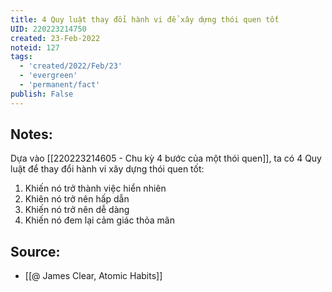 ```yaml
---
title: 4 Quy luật thay đổi hành vi để xây dựng thói quen tốt
UID: 220223214750
created: 23-Feb-2022
noteid: 127
tags:
  - 'created/2022/Feb/23'
  - 'evergreen'
  - 'permanent/fact'
publish: False
---
```

## Notes:
Dựa vào [[220223214605 - Chu kỳ 4 bước của một thói quen]], ta có 4 Quy luật để thay đổi hành vi xây dựng thói quen tốt:

1. Khiến nó trở thành việc hiển nhiên
2. Khiên nó trở nên hấp dẫn
3. Khiến nó trở nên dễ dàng
4. Khiến nó đem lại cảm giác thỏa mãn

## Source:
- [[@ James Clear, Atomic Habits]]




